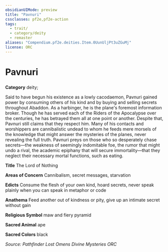 ```yaml
---
obsidianUIMode: preview
title: "Pavnuri"
cssclasses: pf2e,pf2e-action
tags:
  - trait/
  - category/deity
  - remaster
aliases: "Compendium.pf2e.deities.Item.0UunUljPt3uZGuMj"
license: ORC
---
```

# Pavnuri

### 

**Category** deity; 




Said to have begun his existence as a lowly cacodaemon, Pavnuri gained power by consuming others of his kind and by buying and selling secrets throughout Abaddon. As a harbinger, he is the plane's foremost information broker. Though he has served each of the Riders of the Apocalypse over the centuries, he has betrayed them all at one point or another. Despite that, Pavnuri still claims that they respect him. Many of his contacts and worshippers are cannibalistic undead to whom he feeds mere morsels of the knowledge that might answer the mysteries of the planes, never revealing the full truth. Pavnuri preys on those who so desperately chase secrets—the weakness of seemingly indomitable foe, the rumor that might undo a rival, the academic epiphany that will secure immortality—that they neglect their necessary mortal functions, such as eating.

**Title** The Lord of Nothing

**Areas of Concern** Cannibalism, secret messages, starvation

**Edicts** Consume the flesh of your own kind, hoard secrets, never speak plainly when you can speak in metaphor or code

**Anathema** Feed another out of kindness or pity, give up an intimate secret without gain

**Religious Symbol** maw and fiery pyramid

**Sacred Animal** ape

**Sacred Colors** black

*Source: Pathfinder Lost Omens Divine Mysteries*
*ORC*